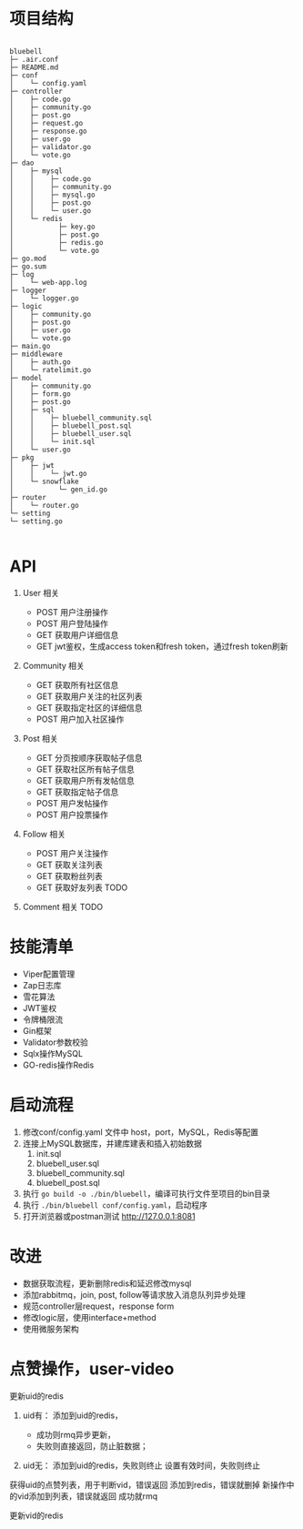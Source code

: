 # 项目结构
<pre>
<code>
bluebell
├─ .air.conf
├─ README.md
├─ conf
│    └─ config.yaml
├─ controller
│    ├─ code.go
│    ├─ community.go
│    ├─ post.go
│    ├─ request.go
│    ├─ response.go
│    ├─ user.go
│    ├─ validator.go
│    └─ vote.go
├─ dao
│    ├─ mysql
│    │    ├─ code.go
│    │    ├─ community.go
│    │    ├─ mysql.go
│    │    ├─ post.go
│    │    └─ user.go
│    └─ redis
│           ├─ key.go
│           ├─ post.go
│           ├─ redis.go
│           └─ vote.go
├─ go.mod
├─ go.sum
├─ log
│    └─ web-app.log
├─ logger
│    └─ logger.go
├─ logic
│    ├─ community.go
│    ├─ post.go
│    ├─ user.go
│    └─ vote.go
├─ main.go
├─ middleware
│    ├─ auth.go
│    └─ ratelimit.go
├─ model
│    ├─ community.go
│    ├─ form.go
│    ├─ post.go
│    ├─ sql
│    │    ├─ bluebell_community.sql
│    │    ├─ bluebell_post.sql
│    │    ├─ bluebell_user.sql
│    │    └─ init.sql
│    └─ user.go
├─ pkg
│    ├─ jwt
│    │    └─ jwt.go
│    └─ snowflake
│           └─ gen_id.go
├─ router
│    └─ router.go
└─ setting
└─ setting.go
</code>
</pre>

# API
1. User 相关
   * POST 用户注册操作
   * POST 用户登陆操作
   * GET 获取用户详细信息
   * GET jwt鉴权，生成access token和fresh token，通过fresh token刷新

2. Community 相关
   * GET 获取所有社区信息
   * GET 获取用户关注的社区列表
   * GET 获取指定社区的详细信息
   * POST 用户加入社区操作

3. Post 相关
   * GET 分页按顺序获取帖子信息
   * GET 获取社区所有帖子信息
   * GET 获取用户所有发帖信息
   * GET 获取指定帖子信息
   * POST 用户发帖操作
   * POST 用户投票操作

4. Follow 相关
   * POST 用户关注操作
   * GET 获取关注列表
   * GET 获取粉丝列表
   * GET 获取好友列表 TODO

5. Comment 相关 TODO

# 技能清单
* Viper配置管理
* Zap日志库
* 雪花算法 
* JWT鉴权
* 令牌桶限流
* Gin框架
* Validator参数校验
* Sqlx操作MySQL
* GO-redis操作Redis

# 启动流程
1. 修改conf/config.yaml 文件中 host，port，MySQL，Redis等配置
2. 连接上MySQL数据库，并建库建表和插入初始数据
    1. init.sql
    2. bluebell_user.sql
    3. bluebell_community.sql
    4. bluebell_post.sql
3. 执行 `go build -o ./bin/bluebell`，编译可执行文件至项目的bin目录
4. 执行 `./bin/bluebell conf/config.yaml`，启动程序
5. 打开浏览器或postman测试 http://127.0.0.1:8081




# 改进
* 数据获取流程，更新删除redis和延迟修改mysql
* 添加rabbitmq，join, post, follow等请求放入消息队列异步处理
* 规范controller层request，response form
* 修改logic层，使用interface+method
* 使用微服务架构


# 点赞操作，user-video
更新uid的redis
1. uid有：
添加到uid的redis，
   * 成功则rmq异步更新，
   * 失败则直接返回，防止脏数据；

2. uid无：
添加到uid的redis，失败则终止
设置有效时间，失败则终止

获得uid的点赞列表，用于判断vid，错误返回
添加到redis，错误就删掉
新操作中的vid添加到列表，错误就返回
成功就rmq

更新vid的redis
